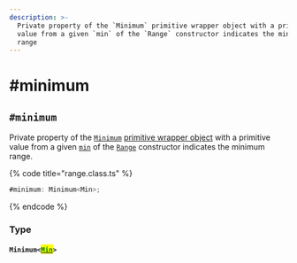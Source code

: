 ```yaml
---
description: >-
  Private property of the `Minimum` primitive wrapper object with a primitive
  value from a given `min` of the `Range` constructor indicates the minimum
  range
---
```


# #minimum

## `#minimum`

Private property of the [`Minimum`](broken-reference) [primitive wrapper object](https://developer.mozilla.org/en-US/docs/Glossary/Primitive#primitive\_wrapper\_objects\_in\_javascript) with a primitive value from a given [`min`](../r-constructor.md#min-min) of the [`Range`](broken-reference) constructor indicates the minimum range.

{% code title="range.class.ts" %}
```typescript
#minimum: Minimum<Min>;
```
{% endcode %}

### Type

#### `Minimum<`[<mark style="color:green;">`Min`</mark>](../r-generic-type-variables.md#minextendsnumber)`>`
